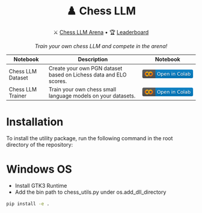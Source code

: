 <div align="center">
  <h1>♟️ Chess LLM</h1>
  <p>
    ⚔️ <a href="https://huggingface.co/spaces/mlabonne/chessllm">Chess LLM Arena</a> •
    🏆 <a href="https://gist.github.com/chessllm/696115fe2df47fb2350fcff2663678c9">Leaderboard</a>
  </p>
  <p><em>Train your own chess LLM and compete in the arena!</em></p>
</div>

| Notebook          | Description                                                       | Notebook                                                                                                                                          |
| ----------------- | ----------------------------------------------------------------- | ------------------------------------------------------------------------------------------------------------------------------------------------- |
| Chess LLM Dataset | Create your own PGN dataset based on Lichess data and ELO scores. | <a href="https://colab.research.google.com/drive/11UjbfajCzphe707_V7PD-2e5WIzyintf?usp=sharing"><img src="img/colab.svg" alt="Open In Colab"></a> |
| Chess LLM Trainer | Train your own chess small language models on your datasets.      | <a href="https://colab.research.google.com/drive/1e2PszrvaY4Lv5SiRXuBGb5R4GdZsm-H3?usp=sharing"><img src="img/colab.svg" alt="Open In Colab"></a> |

# Installation

To install the utility package, run the following command in the root directory of the repository:

# Windows OS
- Install GTK3 Runtime 
- Add the bin path to chess_utils.py under os.add_dll_directory

```bash
pip install -e . 
```
